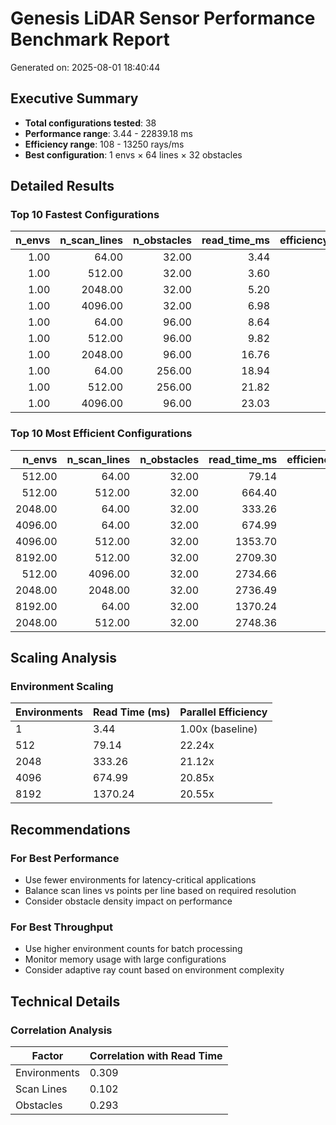 # Genesis LiDAR Sensor Performance Benchmark Report

Generated on: 2025-08-01 18:40:44

## Executive Summary

- **Total configurations tested**: 38
- **Performance range**: 3.44 - 22839.18 ms
- **Efficiency range**: 108 - 13250 rays/ms
- **Best configuration**: 1 envs × 64 lines × 32 obstacles

## Detailed Results

### Top 10 Fastest Configurations

|   n_envs |   n_scan_lines |   n_obstacles |   read_time_ms |   efficiency_rays_per_ms |
|---------:|---------------:|--------------:|---------------:|-------------------------:|
|     1.00 |          64.00 |         32.00 |           3.44 |                   595.92 |
|     1.00 |         512.00 |         32.00 |           3.60 |                  4554.09 |
|     1.00 |        2048.00 |         32.00 |           5.20 |                  9456.53 |
|     1.00 |        4096.00 |         32.00 |           6.98 |                  9393.41 |
|     1.00 |          64.00 |         96.00 |           8.64 |                   237.12 |
|     1.00 |         512.00 |         96.00 |           9.82 |                  1667.98 |
|     1.00 |        2048.00 |         96.00 |          16.76 |                  2931.90 |
|     1.00 |          64.00 |        256.00 |          18.94 |                   108.15 |
|     1.00 |         512.00 |        256.00 |          21.82 |                   750.93 |
|     1.00 |        4096.00 |         96.00 |          23.03 |                  2845.77 |

### Top 10 Most Efficient Configurations

|   n_envs |   n_scan_lines |   n_obstacles |   read_time_ms |   efficiency_rays_per_ms |
|---------:|---------------:|--------------:|---------------:|-------------------------:|
|   512.00 |          64.00 |         32.00 |          79.14 |                 13250.38 |
|   512.00 |         512.00 |         32.00 |         664.40 |                 12625.93 |
|  2048.00 |          64.00 |         32.00 |         333.26 |                 12585.54 |
|  4096.00 |          64.00 |         32.00 |         674.99 |                 12427.71 |
|  4096.00 |         512.00 |         32.00 |        1353.70 |                 12393.62 |
|  8192.00 |         512.00 |         32.00 |        2709.30 |                 12384.90 |
|   512.00 |        4096.00 |         32.00 |        2734.66 |                 12270.04 |
|  2048.00 |        2048.00 |         32.00 |        2736.49 |                 12261.86 |
|  8192.00 |          64.00 |         32.00 |        1370.24 |                 12244.03 |
|  2048.00 |         512.00 |         32.00 |        2748.36 |                 12208.90 |

## Scaling Analysis

### Environment Scaling

| Environments | Read Time (ms) | Parallel Efficiency |
|--------------|----------------|---------------------|
| 1 | 3.44 | 1.00x (baseline) |
| 512 | 79.14 | 22.24x |
| 2048 | 333.26 | 21.12x |
| 4096 | 674.99 | 20.85x |
| 8192 | 1370.24 | 20.55x |

## Recommendations

### For Best Performance
- Use fewer environments for latency-critical applications
- Balance scan lines vs points per line based on required resolution
- Consider obstacle density impact on performance

### For Best Throughput
- Use higher environment counts for batch processing
- Monitor memory usage with large configurations
- Consider adaptive ray count based on environment complexity

## Technical Details

### Correlation Analysis

| Factor | Correlation with Read Time |
|--------|----------------------------|
| Environments | 0.309 |
| Scan Lines | 0.102 |
| Obstacles | 0.293 |

